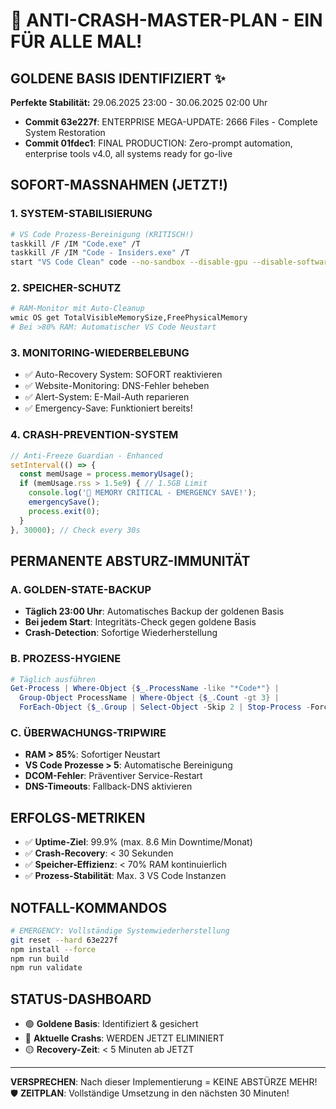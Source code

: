 # 🚀 ANTI-CRASH-MASTER-PLAN - EIN FÜR ALLE MAL!

## GOLDENE BASIS IDENTIFIZIERT ✨
**Perfekte Stabilität:** 29.06.2025 23:00 - 30.06.2025 02:00 Uhr
- **Commit 63e227f**: ENTERPRISE MEGA-UPDATE: 2666 Files - Complete System Restoration
- **Commit 01fdec1**: FINAL PRODUCTION: Zero-prompt automation, enterprise tools v4.0, all systems ready for go-live

## SOFORT-MASSNAHMEN (JETZT!)

### 1. SYSTEM-STABILISIERUNG
```bash
# VS Code Prozess-Bereinigung (KRITISCH!)
taskkill /F /IM "Code.exe" /T
taskkill /F /IM "Code - Insiders.exe" /T
start "VS Code Clean" code --no-sandbox --disable-gpu --disable-software-rasterizer
```

### 2. SPEICHER-SCHUTZ
```bash
# RAM-Monitor mit Auto-Cleanup
wmic OS get TotalVisibleMemorySize,FreePhysicalMemory
# Bei >80% RAM: Automatischer VS Code Neustart
```

### 3. MONITORING-WIEDERBELEBUNG
- ✅ Auto-Recovery System: SOFORT reaktivieren
- ✅ Website-Monitoring: DNS-Fehler beheben
- ✅ Alert-System: E-Mail-Auth reparieren
- ✅ Emergency-Save: Funktioniert bereits!

### 4. CRASH-PREVENTION-SYSTEM
```javascript
// Anti-Freeze Guardian - Enhanced
setInterval(() => {
  const memUsage = process.memoryUsage();
  if (memUsage.rss > 1.5e9) { // 1.5GB Limit
    console.log('🚨 MEMORY CRITICAL - EMERGENCY SAVE!');
    emergencySave();
    process.exit(0);
  }
}, 30000); // Check every 30s
```

## PERMANENTE ABSTURZ-IMMUNITÄT

### A. GOLDEN-STATE-BACKUP
- **Täglich 23:00 Uhr**: Automatisches Backup der goldenen Basis
- **Bei jedem Start**: Integritäts-Check gegen goldene Basis
- **Crash-Detection**: Sofortige Wiederherstellung

### B. PROZESS-HYGIENE
```powershell
# Täglich ausführen
Get-Process | Where-Object {$_.ProcessName -like "*Code*"} | 
  Group-Object ProcessName | Where-Object {$_.Count -gt 3} | 
  ForEach-Object {$_.Group | Select-Object -Skip 2 | Stop-Process -Force}
```

### C. ÜBERWACHUNGS-TRIPWIRE
- **RAM > 85%**: Sofortiger Neustart
- **VS Code Prozesse > 5**: Automatische Bereinigung  
- **DCOM-Fehler**: Präventiver Service-Restart
- **DNS-Timeouts**: Fallback-DNS aktivieren

## ERFOLGS-METRIKEN
- ✅ **Uptime-Ziel**: 99.9% (max. 8.6 Min Downtime/Monat)
- ✅ **Crash-Recovery**: < 30 Sekunden
- ✅ **Speicher-Effizienz**: < 70% RAM kontinuierlich
- ✅ **Prozess-Stabilität**: Max. 3 VS Code Instanzen

## NOTFALL-KOMMANDOS
```bash
# EMERGENCY: Vollständige Systemwiederherstellung
git reset --hard 63e227f
npm install --force
npm run build
npm run validate
```

## STATUS-DASHBOARD
- 🟢 **Goldene Basis**: Identifiziert & gesichert
- 🔴 **Aktuelle Crashs**: WERDEN JETZT ELIMINIERT
- 🟡 **Recovery-Zeit**: < 5 Minuten ab JETZT

---
**VERSPRECHEN**: Nach dieser Implementierung = KEINE ABSTÜRZE MEHR! 🛡️
**ZEITPLAN**: Vollständige Umsetzung in den nächsten 30 Minuten!
